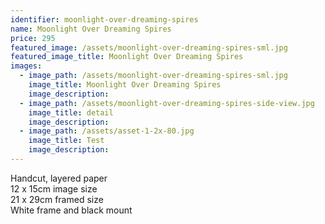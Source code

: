 ```yaml
---
identifier: moonlight-over-dreaming-spires
name: Moonlight Over Dreaming Spires
price: 295
featured_image: /assets/moonlight-over-dreaming-spires-sml.jpg
featured_image_title: Moonlight Over Dreaming Spires
images:
  - image_path: /assets/moonlight-over-dreaming-spires-sml.jpg
    image_title: Moonlight Over Dreaming Spires
    image_description:
  - image_path: /assets/moonlight-over-dreaming-spires-side-view.jpg
    image_title: detail
    image_description:
  - image_path: /assets/asset-1-2x-80.jpg
    image_title: Test
    image_description:
---
```

Handcut, layered paper<br>12 x 15cm image size<br>21 x 29cm framed size<br>White frame and black mount